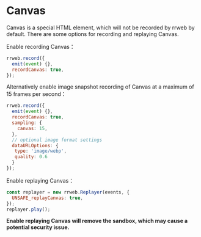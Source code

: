# Canvas

Canvas is a special HTML element, which will not be recorded by rrweb by default. There are some options for recording and replaying Canvas.

Enable recording Canvas：

```js
rrweb.record({
  emit(event) {},
  recordCanvas: true,
});
```

Alternatively enable image snapshot recording of Canvas at a maximum of 15 frames per second：

```js
rrweb.record({
  emit(event) {},
  recordCanvas: true,
  sampling: {
    canvas: 15,
  },
  // optional image format settings
  dataURLOptions: {
   type: 'image/webp',
   quality: 0.6
  }
});
```

Enable replaying Canvas：

```js
const replayer = new rrweb.Replayer(events, {
  UNSAFE_replayCanvas: true,
});
replayer.play();
```

**Enable replaying Canvas will remove the sandbox, which may cause a potential security issue.**
